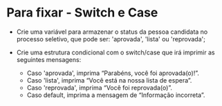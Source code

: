 # Para fixar - Switch e Case

- Crie uma variável para armazenar o status da pessoa candidata no processo seletivo, que pode ser: 'aprovada', 'lista' ou 'reprovada';

- Crie uma estrutura condicional com o switch/case que irá imprimir as seguintes mensagens:
  - Caso 'aprovada', imprima “Parabéns, você foi aprovada(o)!”.
  - Caso 'lista', imprima “Você está na nossa lista de espera”.
  - Caso 'reprovada', imprima “Você foi reprovada(o)”.
  - Caso default, imprima a mensagem de “Informação incorreta”.
  